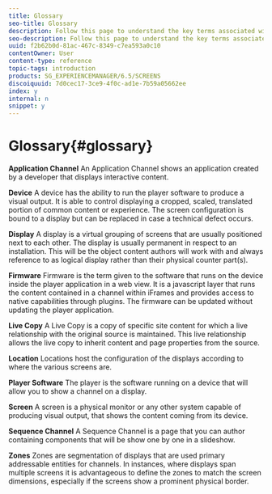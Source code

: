 ```yaml
---
title: Glossary
seo-title: Glossary
description: Follow this page to understand the key terms associated with AEM Screens.
seo-description: Follow this page to understand the key terms associated with AEM Screens.
uuid: f2b62b0d-81ac-467c-8349-c7ea593a0c10
contentOwner: User
content-type: reference
topic-tags: introduction
products: SG_EXPERIENCEMANAGER/6.5/SCREENS
discoiquuid: 7d0cec17-3ce9-4f0c-ad1e-7b59a05662ee
index: y
internal: n
snippet: y
---
```


# Glossary{#glossary}

**Application Channel** An Application Channel shows an application created by a developer that displays interactive content.

**Device** A device has the ability to run the player software to produce a visual output. It is able to control displaying a cropped, scaled, translated portion of common content or experience. The screen configuration is bound to a display but can be replaced in case a technical defect occurs.

**Display** A display is a virtual grouping of screens that are usually positioned next to each other. The display is usually permanent in respect to an installation. This will be the object content authors will work with and always reference to as logical display rather than their physical counter part(s).

**Firmware** Firmware is the term given to the software that runs on the device inside the player application in a web view. It is a javascript layer that runs the content contained in a channel within iFrames and provides access to native capabilities through plugins. The firmware can be updated without updating the player application.

**Live Copy** A Live Copy is a copy of specific site content for which a live relationship with the original source is maintained. This live relationship allows the live copy to inherit content and page properties from the source.

**Location** Locations host the configuration of the displays according to where the various screens are.

**Player Software** The player is the software running on a device that will allow you to show a channel on a display.

**Screen** A screen is a physical monitor or any other system capable of producing visual output, that shows the content coming from its device.

**Sequence Channel** A Sequence Channel is a page that you can author containing components that will be show one by one in a slideshow.

**Zones** Zones are segmentation of displays that are used primary addressable entities for channels. In instances, where displays span multiple screens it is advantageous to define the zones to match the screen dimensions, especially if the screens show a prominent physical border.
